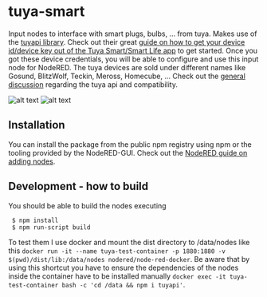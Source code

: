 # tuya-smart
Input nodes to interface with smart plugs, bulbs, ... from tuya.
Makes use of the [tuyapi library](https://github.com/codetheweb/tuyapi "tuyapi project site").
Check out their great [guide on how to get your device id/device key out of the Tuya Smart/Smart Life app](https://github.com/codetheweb/tuyapi/blob/master/docs/SETUP.md) to get started.
Once you got these device credentials, you will be able to configure and use this input node for NodeRED.
The tuya devices are sold under different names like Gosund, BlitzWolf, Teckin, Meross, Homecube, ...
Check out the [general discussion](https://github.com/codetheweb/tuyapi/issues/5) regarding the tuya api and compatibility.

![alt text](https://github.com/hgross/node-red-contrib-tuya-smart/images/connecting.png "Connecting tuya smart devices")
![alt text](https://github.com/hgross/node-red-contrib-tuya-smart/images/connected_with_format.png "Connected tuya smart devices and data format")


## Installation
You can install the package from the public npm registry using npm or the tooling provided by the NodeRED-GUI.
Check out the [NodeRED guide on adding nodes](https://nodered.org/docs/getting-started/adding-nodes).

## Development - how to build
You should be able to build the nodes executing

```
 $ npm install
 $ npm run-script build
```

To test them I use docker and mount the dist directory to /data/nodes like this `docker run -it --name tuya-test-container -p 1880:1880 -v $(pwd)/dist/lib:/data/nodes nodered/node-red-docker`. Be aware that by using this shortcut you have to ensure the dependencies of the nodes inside the container have to be installed manually `docker exec -it tuya-test-container bash -c 'cd /data && npm i tuyapi'`.
